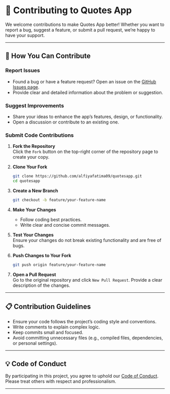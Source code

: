 # 🤝 Contributing to Quotes App

We welcome contributions to make Quotes App better! Whether you want to report a bug, suggest a feature, or submit a pull request, we’re happy to have your support.

---

## 🌟 How You Can Contribute

### Report Issues
- Found a bug or have a feature request? Open an issue on the [GitHub Issues page](https://github.com/alfiyafatima09/quotesapp/issues).
- Provide clear and detailed information about the problem or suggestion.

### Suggest Improvements
- Share your ideas to enhance the app’s features, design, or functionality.
- Open a discussion or contribute to an existing one.

### Submit Code Contributions
1. **Fork the Repository**  
   Click the `Fork` button on the top-right corner of the repository page to create your copy.

2. **Clone Your Fork**  
   ```bash
   git clone https://github.com/alfiyafatima09/quotesapp.git
   cd quotesapp
   ```

3. **Create a New Branch**  
   ```bash
   git checkout -b feature/your-feature-name
   ```

4. **Make Your Changes**  
   - Follow coding best practices.
   - Write clear and concise commit messages.

5. **Test Your Changes**  
   Ensure your changes do not break existing functionality and are free of bugs.

6. **Push Changes to Your Fork**  
   ```bash
   git push origin feature/your-feature-name
   ```

7. **Open a Pull Request**  
   Go to the original repository and click `New Pull Request`. Provide a clear description of the changes.

---

## 📋 Contribution Guidelines
- Ensure your code follows the project’s coding style and conventions.
- Write comments to explain complex logic.
- Keep commits small and focused.
- Avoid committing unnecessary files (e.g., compiled files, dependencies, or personal settings).

---

## 💡 Code of Conduct
By participating in this project, you agree to uphold our [Code of Conduct](CODE_OF_CONDUCT.md). Please treat others with respect and professionalism.

---

